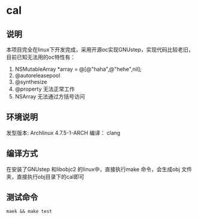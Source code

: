 # cal
## 说明

本项目完全在linux下开发完成，采用开源oc实现GNUstep，实现代码比较老旧，目前已知无法用的oc特性有：
1. NSMutableArray *array = @[@"haha",@"hehe",nil];
2. @autoreleasepool
3. @synthesize
4. @property 无法正常工作
5. NSArray 无法通过方括号访问

## 环境说明
发型版本: Archlinux  4.7.5-1-ARCH
编译： clang

## 编译方式
在安装了GNUstep 和libobjc2 的linux中，直接执行make 命令，会生成obj 文件夹，直接执行obj目录下的cal即可

## 测试命令
`maek && make test`
